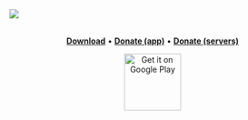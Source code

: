 <kbd>
  <img src="https://github.com/alexrintt/anonfiles-app/assets/51419598/cd8cf7b2-8a7d-453b-8dfd-024261a1669a" />
</kbd>

<br>
<br>

<p align="center">
  <a href="https://play.google.com/store/apps/details?id=io.alexrintt.anonfiles"><b>Download</b></a> •
  <a href="https://donate.alexrintt.io"><b>Donate (app)</b></a> •
  <a href="https://anonfiles.com/contribute"><b>Donate (servers)</b></a>
</p>

<p align="center">
  <a href='https://play.google.com/store/apps/details?id=io.alexrintt.anonfiles'>
    <img alt='Get it on Google Play' height="100" src='https://play.google.com/intl/en_us/badges/static/images/badges/en_badge_web_generic.png'/>
  </a>
</p>
